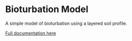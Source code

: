 # Bioturbation Model

A simple model of bioturbation using a layered soil profile.

[Full documentation here](docs.ipynb)